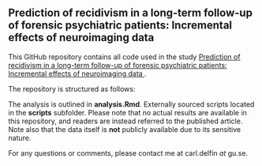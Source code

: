 ## Prediction of recidivism in a long-term follow-up of forensic psychiatric patients: Incremental effects of neuroimaging data

This GitHub repository contains all code used in the study [Prediction of recidivism in a long-term follow-up of forensic psychiatric patients: Incremental effects of neuroimaging data
](https://journals.plos.org/plosone/article?id=10.1371/journal.pone.0217127).

The repository is structured as follows:

The analysis is outlined in **analysis.Rmd**. Externally sourced scripts located in the **scripts** subfolder. Please note that no actual results are available in this repository, and readers are instead referred to the published article. Note also that the data itself is **not** publicly available due to its sensitive nature.

For any questions or comments, please contact me at carl.delfin *at* gu.se.
